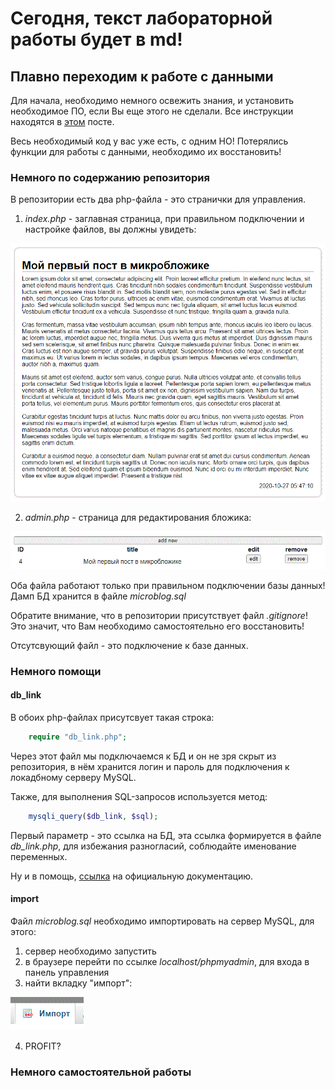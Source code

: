 # Сегодня, текст лабораторной работы будет в md!
## Плавно переходим к работе с данными

Для начала, необходимо немного освежить знания, и установить необходимое ПО, если Вы еще этого не сделали. Все инструкции находятся в [этом](https://vk.com/wall-193402748_32) посте.

Весь необходимый код у вас уже есть, с одним НО! Потерялись функции для работы с данными, необходимо их восстановить!

### Немного по содержанию репозитория

В репозитории есть два php-файла - это странички для управления.

1. *index.php* - заглавная страница, при правильном подключении и настройке файлов, вы должны увидеть: 

![img](images/index_view.gif)

2. *admin.php* - страница для редактирования бложика: 

![img](images/admin_view.gif)

Оба файла работают только при правильном подключении базы данных! Дамп БД хранится в файле *microblog.sql*

Обратите внимание, что в репозитории присутствует файл *.gitignore*! Это значит, что Вам необходимо самостоятельно его восстановить!

Отсутсвующий файл - это подключение к базе данных. 

### Немного помощи 

#### db_link
В обоих php-файлах присутсвует такая строка:

```php
    require "db_link.php";
```

Через этот файл мы подключаемся к БД и он не зря скрыт из репозитория, в нём хранится логин и пароль для подключения к локадбному серверу MySQL.

Также, для выполнения SQL-запросов используется метод:

```php
    mysqli_query($db_link, $sql);
```

Первый параметр - это ссылка на БД, эта ссылка формируется в файле *db_link.php*, для избежания разногласий, соблюдайте именование переменных.

Ну и в помощь, [ссылка](https://www.php.net/manual/en/function.mysqli-connect.php) на официальную документацию.

#### import

Файл *microblog.sql* необходимо импортировать на сервер MySQL, для этого:

1. сервер необходимо запустить
2. в браузере перейти по ссылке *localhost/phpmyadmin*, для входа в панель управления
3. найти вкладку "импорт": 

![img](images/import.gif)

4. PROFIT?

### Немного самостоятельной работы


